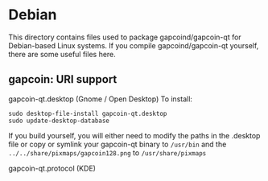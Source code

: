 
Debian
====================
This directory contains files used to package gapcoind/gapcoin-qt
for Debian-based Linux systems. If you compile gapcoind/gapcoin-qt yourself, there are some useful files here.

## gapcoin: URI support ##


gapcoin-qt.desktop  (Gnome / Open Desktop)
To install:

	sudo desktop-file-install gapcoin-qt.desktop
	sudo update-desktop-database

If you build yourself, you will either need to modify the paths in
the .desktop file or copy or symlink your gapcoin-qt binary to `/usr/bin`
and the `../../share/pixmaps/gapcoin128.png` to `/usr/share/pixmaps`

gapcoin-qt.protocol (KDE)

